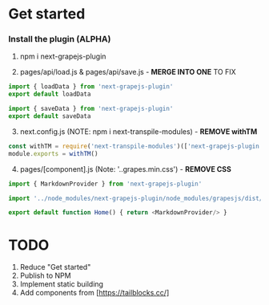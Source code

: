 # Get started

### Install the plugin (ALPHA)
1. npm i next-grapejs-plugin

2. pages/api/load.js & pages/api/save.js - **MERGE INTO ONE** TO FIX
```js
import { loadData } from 'next-grapejs-plugin'
export default loadData 
```
```js
import { saveData } from 'next-grapejs-plugin'
export default saveData 
```

3. next.config.js (NOTE: npm i next-transpile-modules) - **REMOVE withTM**
```js
const withTM = require('next-transpile-modules')(['next-grapejs-plugin'])
module.exports = withTM()
```

4. pages/[component].js (Note: '..grapes.min.css') - **REMOVE CSS**
```js
import { MarkdownProvider } from 'next-grapejs-plugin'

import '../node_modules/next-grapejs-plugin/node_modules/grapesjs/dist/css/grapes.min.css'

export default function Home() { return <MarkdownProvider/> }
```

# TODO
1. Reduce "Get started"
2. Publish to NPM
3. Implement static building
4. Add components from [https://tailblocks.cc/]
